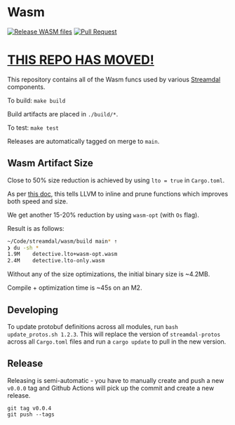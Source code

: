 Wasm
====
[![Release WASM files](https://github.com/streamdal/wasm/actions/workflows/release.yml/badge.svg)](https://github.com/streamdal/wasm/actions/workflows/release.yml)
[![Pull Request](https://github.com/streamdal/wasm/actions/workflows/pr.yml/badge.svg)](https://github.com/streamdal/wasm/actions/workflows/pr.yml)

# [THIS REPO HAS MOVED!](https://github.com/streamdal/mono)

This repository contains all of the Wasm funcs used by various 
[Streamdal](https://github.com/streamdal/streamdal) components.

To build: `make build`

Build artifacts are placed in `./build/*`.

To test: `make test`

Releases are automatically tagged on merge to `main`.

## Wasm Artifact Size

Close to 50% size reduction is achieved by using `lto = true` in `Cargo.toml`.

As per [this doc](https://rustwasm.github.io/docs/book/reference/code-size.html),
this tells LLVM to inline and prune functions which improves both speed and size.

We get another 15-20% reduction by using `wasm-opt` (with `Os` flag).

Result is as follows:

```bash
~/Code/streamdal/wasm/build main* ⇡                                                                          2h41m ✖ ⚑ ◒
❯ du -sh *
1.9M	detective.lto+wasm-opt.wasm
2.4M	detective.lto-only.wasm
```

Without any of the size optimizations, the initial binary size is ~4.2MB.

Compile + optimization time is ~45s on an M2.

## Developing

To update protobuf definitions across all modules, run `bash update_protos.sh 1.2.3`. This will replace the 
version of `streamdal-protos` across all `Cargo.toml` files and run a `cargo update` to pull in the new version.

## Release

Releasing is semi-automatic - you have to manually create and push a new `v0.0.0`
tag and Github Actions will pick up the commit and create a new release.

```
git tag v0.0.4
git push --tags
```
